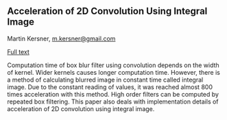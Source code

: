 ## Acceleration of 2D Convolution Using Integral Image

Martin Kersner, <m.kersner@gmail.com>

[Full text](https://dl.dropboxusercontent.com/u/13642345/Acceleration-of-2D-Convolution-Using-Integral-Image.pdf)

Computation time of box blur filter using convolution depends on the width of kernel. Wider kernels causes longer computation time. However, there is a method of calculating blurred image in constant time called integral image. Due to the constant reading of values, it was reached almost 800 times acceleration with this method. High order filters can be computed by repeated box filtering. This paper also deals with implementation details of acceleration of 2D convolution using
integral image.
